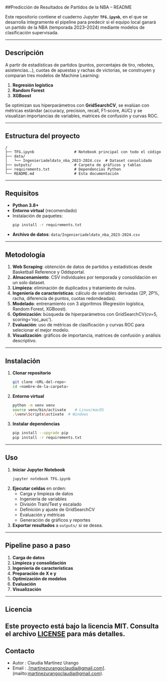 ##Predicción de Resultados de Partidos de la NBA – README  

Este repositorio contiene el cuaderno Jupyter **`TFG.ipynb`**, en el que se desarrolla íntegramente el pipeline para predecir si el equipo local ganará un partido de la NBA (temporada 2023–2024) mediante modelos de clasificación supervisada.

---

##  Descripción

A partir de estadísticas de partidos (puntos, porcentajes de tiro, rebotes, asistencias…), cuotas de apuestas y rachas de victorias, se construyen y comparan tres modelos de Machine Learning:

1. **Regresión logística**  
2. **Random Forest**  
3. **XGBoost**  

Se optimizan sus hiperparámetros con **GridSearchCV**, se evalúan con métricas estándar (accuracy, precision, recall, F1-score, AUC) y se visualizan importancias de variables, matrices de confusión y curvas ROC.

---

##  Estructura del proyecto

```text
/
├── TFG.ipynb                  # Notebook principal con todo el código
├── data/
│   └── Ingenieriadeldato_nba_2023-2024.csv  # Dataset consolidado
├── outputs/                   # Carpeta de gráficos y tablas
├── requirements.txt           # Dependencias Python
└── README.md                  # Esta documentación
```

---

##  Requisitos

- **Python 3.8+**  
- **Entorno virtual** (recomendado)  
- Instalación de paquetes:
  ```bash
  pip install -r requirements.txt
  ```
- **Archivo de datos**: `data/Ingenieriadeldato_nba_2023-2024.csv`

---

## Metodología

1. **Web Scraping**: obtención de datos de partidos y estadísticas desde Basketball Reference y Oddsportal.  
2. **Almacenamiento**: CSV individuales por temporada y consolidación en un solo dataset.  
3. **Limpieza**: eliminación de duplicados y tratamiento de nulos.  
4. **Ingeniería de características**: cálculo de variables derivadas (2P, 2P%, racha, diferencia de puntos, cuotas redondeadas).  
5. **Modelado**: entrenamiento con 3 algoritmos (Regresión logística, Random Forest, XGBoost).  
6. **Optimización**: búsqueda de hiperparámetros con GridSearchCV(cv=5, scoring='roc_auc').  
7. **Evaluación**: uso de métricas de clasificación y curvas ROC para selecionar el mejor modelo.  
8. **Visualización**: gráficos de importancia, matrices de confusión y análisis descriptivo.

---

## Instalación

1. **Clonar repositorio**  
   ```bash
   git clone <URL-del-repo>
   cd <nombre-de-la-carpeta>
   ```
2. **Entorno virtual**  
   ```bash
   python -m venv venv
   source venv/bin/activate    # Linux/macOS
   .\venv\Scripts\activate  # Windows
   ```
3. **Instalar dependencias**  
   ```bash
   pip install --upgrade pip
   pip install -r requirements.txt
   ```

---

##  Uso

1. **Iniciar Jupyter Notebook**  
   ```bash
   jupyter notebook TFG.ipynb
   ```
2. **Ejecutar celdas** en orden:
   - Carga y limpieza de datos  
   - Ingeniería de variables  
   - División Train/Test y escalado  
   - Definición y ajuste de GridSearchCV  
   - Evaluación y métricas  
   - Generación de gráficos y reportes  
3. **Exportar resultados** a `outputs/` si se desea.

---

## Pipeline paso a paso

1. **Carga de datos**  
2. **Limpieza y consolidación**  
3. **Ingeniería de características**  
4. **Preparación de X e y**  
5. **Optimización de modelos**  
6. **Evaluación**  
7. **Visualización**  
---
## Licencia

Este proyecto está bajo la licencia MIT. Consulta el archivo [LICENSE](https://github.com/claudiamartinezurango/TFG/blob/main/LICENSE) para más detalles.
---
## Contacto
* Autor : Claudia Martínez Urango
* Email : .[martinezurangoclaudia@gmail.com].(mailto:martinezurangoclaudia@gmail.com).
  
